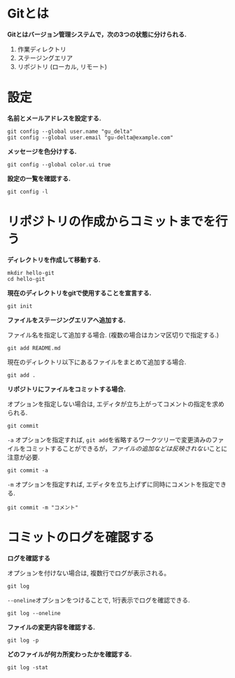 # Gitとは
**Gitとはバージョン管理システムで，次の3つの状態に分けられる.**  
1. 作業ディレクトリ  
1. ステージングエリア  
1. リポジトリ (ローカル, リモート)

# 設定
**名前とメールアドレスを設定する.**  

	git config --global user.name "gu_delta"
	git config --global user.email "gu-delta@example.com"
		
		
**メッセージを色分けする.**

	git config --global color.ui true


**設定の一覧を確認する.**  

	git config -l

# リポジトリの作成からコミットまでを行う
**ディレクトリを作成して移動する.**

	mkdir hello-git  
	cd hello-git  


**現在のディレクトリをgitで使用することを宣言する.**

	git init  


**ファイルをステージングエリアへ追加する.**  

ファイル名を指定して追加する場合. (複数の場合はカンマ区切りで指定する.)

	git add README.md
	
現在のディレクトリ以下にあるファイルをまとめて追加する場合.

	git add .


**リポジトリにファイルをコミットする場合.**

オプションを指定しない場合は, エディタが立ち上がってコメントの指定を求められる. 

	git commit  

`-a` オプションを指定すれば, `git add`を省略するワークツリーで変更済みのファイルをコミットすることができるが，*ファイルの追加などは反映されない*ことに注意が必要.

	git commit -a  
  

`-m` オプションを指定すれば, エディタを立ち上げずに同時にコメントを指定できる.

	git commit -m "コメント"  
  

# コミットのログを確認する
**ログを確認する**

オプションを付けない場合は, 複数行でログが表示される。

	git log

`--oneline`オプションをつけることで, 1行表示でログを確認できる. 

	git log --oneline
	
	
**ファイルの変更内容を確認する.**

	git log -p 
	
	
**どのファイルが何カ所変わったかを確認する.**  

	git log -stat


